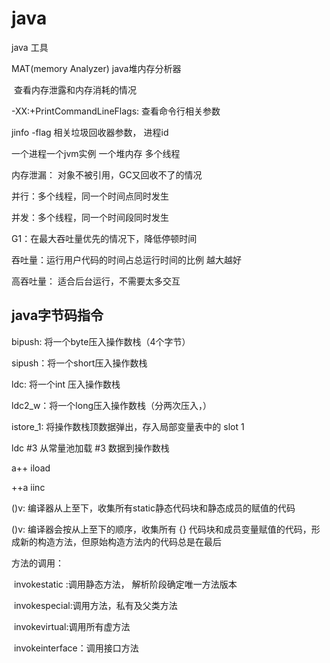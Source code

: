 # java

java 工具

MAT(memory Analyzer) java堆内存分析器

​	查看内存泄露和内存消耗的情况

-XX:+PrintCommandLineFlags: 查看命令行相关参数

jinfo  -flag 相关垃圾回收器参数，  进程id



一个进程一个jvm实例 一个堆内存  多个线程



内存泄漏： 对象不被引用，GC又回收不了的情况



并行：多个线程，同一个时间点同时发生

并发：多个线程，同一个时间段同时发生



G1：在最大吞吐量优先的情况下，降低停顿时间



吞吐量：运行用户代码的时间占总运行时间的比例   越大越好

高吞吐量： 适合后台运行，不需要太多交互













































## java字节码指令

bipush: 将一个byte压入操作数栈（4个字节）

sipush：将一个short压入操作数栈

ldc: 将一个int 压入操作数栈

ldc2_w：将一个long压入操作数栈（分两次压入，）



istore_1: 将操作数栈顶数据弹出，存入局部变量表中的 slot 1

ldc #3  从常量池加载 #3 数据到操作数栈

a++    iload

++a    iinc

<cinit>()v:  编译器从上至下，收集所有static静态代码块和静态成员的赋值的代码

 <init>()v:   编译器会按从上至下的顺序，收集所有 {} 代码块和成员变量赋值的代码，形成新的构造方法，但原始构造方法内的代码总是在最后  

方法的调用：

​	invokestatic  :调用静态方法， 解析阶段确定唯一方法版本

​	invokespecial:调用<init>方法，私有及父类方法

​	invokevirtual:调用所有虚方法

​	invokeinterface：调用接口方法